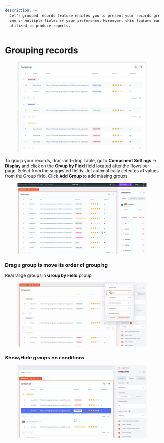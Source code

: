 ```yaml
---
description: >-
  Jet's grouped records feature enables you to present your records grouped by
  one or multiple fields of your preference. Moreover, this feature can be
  utilized to produce reports.
---
```


# Grouping records

<figure><img src="../../../../../.gitbook/assets/image (6) (5).png" alt=""><figcaption></figcaption></figure>

To group your records, drag-and-drop Table, go to **Component Settings** -> **Display**  and click on the **Group by Field** field located after the Rows per page. Select from the suggested fields. Jet automatically detectes all values from the Group field. Click **Add Group** to add missing groups.

<figure><img src="../../../../../.gitbook/assets/group_by.gif" alt=""><figcaption></figcaption></figure>

### Drag a group to move its order of grouping

Rearrange groups in **Group by Field** popup

<figure><img src="../../../../../.gitbook/assets/seq_group_by.gif" alt=""><figcaption></figcaption></figure>

### Show/Hide groups on conditions&#x20;

<figure><img src="../../../../../.gitbook/assets/visible.gif" alt=""><figcaption></figcaption></figure>




